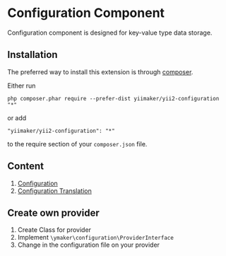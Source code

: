 Configuration Component
=======================
Configuration component is designed for key-value type data storage.

Installation
------------

The preferred way to install this extension is through [composer](http://getcomposer.org/download/).

Either run

```
php composer.phar require --prefer-dist yiimaker/yii2-configuration "*"
```

or add

```
"yiimaker/yii2-configuration": "*"
```

to the require section of your `composer.json` file.

Content
-------
1. [Configuration](docs/README.MD)
2. [Configuration Translation](docs/translation/README.MD)

Create own provider
--------------------
1. Create Class for provider
2. Implement `\ymaker\configuration\ProviderInterface`
3. Change in the configuration file on your provider
